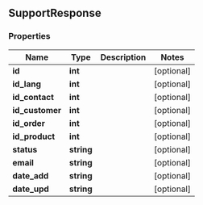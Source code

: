 ## SupportResponse

### Properties
Name | Type | Description | Notes
------------ | ------------- | ------------- | -------------
**id** | **int** |  | [optional] 
**id_lang** | **int** |  | [optional] 
**id_contact** | **int** |  | [optional] 
**id_customer** | **int** |  | [optional] 
**id_order** | **int** |  | [optional] 
**id_product** | **int** |  | [optional] 
**status** | **string** |  | [optional] 
**email** | **string** |  | [optional] 
**date_add** | **string** |  | [optional] 
**date_upd** | **string** |  | [optional] 


